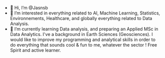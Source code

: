- 👋 Hi, I’m @Jasnsb
- 👀 I’m interested in everything related to AI, Machine Learning, Statistics, Environnements, Healthcare, and globally everything related to Data Analysis.
- 🌱 I’m currently learning Data analysis, and preparing an Applied MSc in Data Analytics. I've a background in Earth Sciences (Geosciences). I would like to improve my programming and analytical skills in order to do everything that sounds cool & fun to me, whatever the sector ! Free Spirit and active learner.

<!---
Jasnsb/Jasnsb is a ✨ special ✨ repository because its `README.md` (this file) appears on your GitHub profile.
You can click the Preview link to take a look at your changes.
--->
